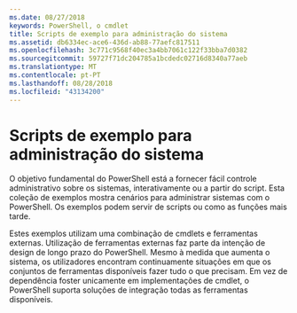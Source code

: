 ```yaml
---
ms.date: 08/27/2018
keywords: PowerShell, o cmdlet
title: Scripts de exemplo para administração do sistema
ms.assetid: db6334ec-ace6-436d-ab88-77aefc817511
ms.openlocfilehash: 3c771c9568f40ec3a4bb7061c122f33bba7d0382
ms.sourcegitcommit: 59727f71dc204785a1bcdedc02716d8340a77aeb
ms.translationtype: MT
ms.contentlocale: pt-PT
ms.lasthandoff: 08/28/2018
ms.locfileid: "43134200"
---
```

# <a name="sample-scripts-for-system-administration"></a>Scripts de exemplo para administração do sistema

O objetivo fundamental do PowerShell está a fornecer fácil controle administrativo sobre os sistemas, interativamente ou a partir do script. Esta coleção de exemplos mostra cenários para administrar sistemas com o PowerShell. Os exemplos podem servir de scripts ou como as funções mais tarde.

Estes exemplos utilizam uma combinação de cmdlets e ferramentas externas. Utilização de ferramentas externas faz parte da intenção de design de longo prazo do PowerShell. Mesmo à medida que aumenta o sistema, os utilizadores encontram continuamente situações em que os conjuntos de ferramentas disponíveis fazer tudo o que precisam. Em vez de dependência foster unicamente em implementações de cmdlet, o PowerShell suporta soluções de integração todas as ferramentas disponíveis.